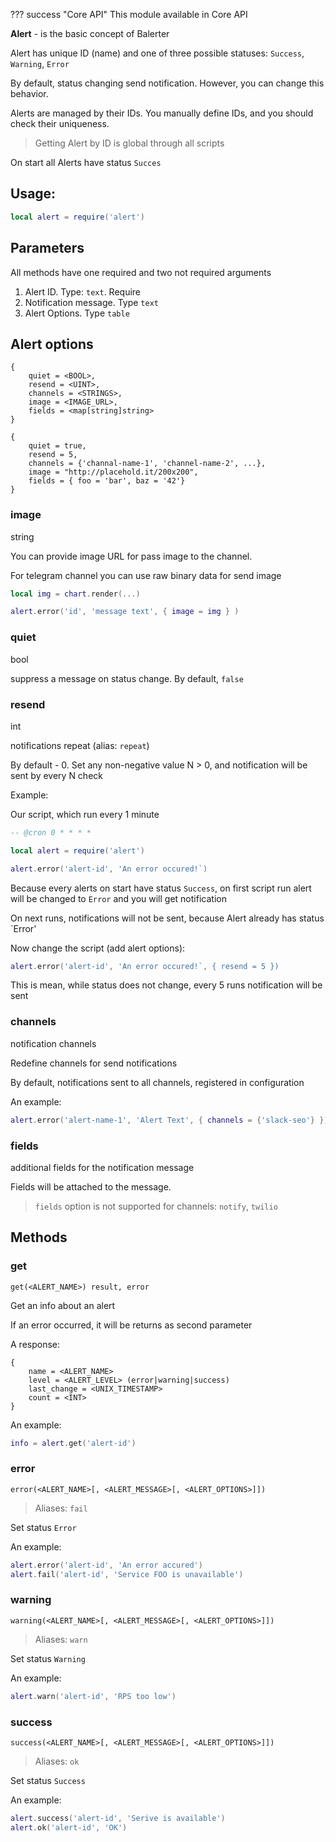 ??? success "Core API"
    This module available in Core API

**Alert** - is the basic concept of Balerter

Alert has unique ID (name) and one of three possible statuses: `Success`, `Warning`, `Error`

By default, status changing send notification. However, you can change this behavior.

Alerts are managed by their IDs. You manually define IDs, and you should check their uniqueness.

> Getting Alert by ID is global through all scripts

On start all Alerts have status `Succes`

## Usage:

```lua title="script.lua"
local alert = require('alert')
```

## Parameters

All methods have one required and two not required arguments

1. Alert ID. Type: `text`. Require
2. Notification message. Type `text`
3. Alert Options. Type `table`

## Alert options

```
{
    quiet = <BOOL>,
    resend = <UINT>,
    channels = <STRINGS>,
    image = <IMAGE_URL>,
    fields = <map[string]string>
}

{
    quiet = true,
    resend = 5,
    channels = {'channal-name-1', 'channel-name-2', ...},
    image = "http://placehold.it/200x200",
    fields = { foo = 'bar', baz = '42'}
}
```

### image

string

You can provide image URL for pass image to the channel.

For telegram channel you can use raw binary data for send image

```lua title="script.lua"
local img = chart.render(...)

alert.error('id', 'message text', { image = img } )
```

### quiet 

bool

suppress a message on status change. By default, `false`

### resend

int

notifications repeat (alias: `repeat`)

By default - 0. Set any non-negative value N > 0, and notification will be sent by every N check

Example:

Our script, which run every 1 minute

```lua title="script.lua"
-- @cron 0 * * * *

local alert = require('alert')

alert.error('alert-id', 'An error occured!`)
```

Because every alerts on start have status `Success`, on first script run alert will be changed to `Error` and you will get notification

On next runs, notifications will not be sent, because Alert already has status `Error'

Now change the script (add alert options):

```lua title="script.lua"
alert.error('alert-id', 'An error occured!`, { resend = 5 })
```

This is mean, while status does not change, every 5 runs notification will be sent

### channels

notification channels

Redefine channels for send notifications

By default, notifications sent to all channels, registered in configuration

An example:

```lua title="script.lua"
alert.error('alert-name-1', 'Alert Text', { channels = {'slack-seo'} })
```

### fields 

additional fields for the notification message

Fields will be attached to the message.

> `fields` option is not supported for channels: `notify`, `twilio` 

## Methods

### get

`get(<ALERT_NAME>) result, error`

Get an info about an alert

If an error occurred, it will be returns as second parameter

A response:

```
{
    name = <ALERT_NAME>
    level = <ALERT_LEVEL> (error|warning|success)
    last_change = <UNIX_TIMESTAMP>
    count = <INT>
}
```

An example:

```lua title="script.lua"
info = alert.get('alert-id')
```

### error

`error(<ALERT_NAME>[, <ALERT_MESSAGE>[, <ALERT_OPTIONS>]])`

> Aliases: `fail`

Set status `Error`

An example:

```lua title="script.lua"
alert.error('alert-id', 'An error accured')
alert.fail('alert-id', 'Service FOO is unavailable')
```

### warning

`warning(<ALERT_NAME>[, <ALERT_MESSAGE>[, <ALERT_OPTIONS>]])`

> Aliases: `warn`

Set status `Warning`

An example:

```lua title="script.lua"
alert.warn('alert-id', 'RPS too low')
```

### success

`success(<ALERT_NAME>[, <ALERT_MESSAGE>[, <ALERT_OPTIONS>]])`

> Aliases: `ok`

Set status `Success`

An example:

```lua title="script.lua"
alert.success('alert-id', 'Serive is available')
alert.ok('alert-id', 'OK')
```


